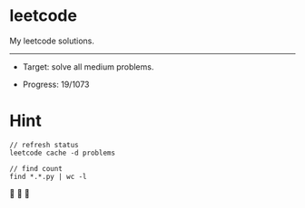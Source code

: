 # leetcode

My leetcode solutions.

---

* Target: solve all medium problems.

* Progress: 19/1073

# Hint

```
// refresh status
leetcode cache -d problems

// find count
find *.*.py | wc -l
```


🤟 🤟 🤟
